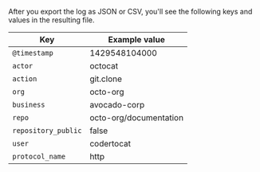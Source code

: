 After you export the log as JSON or CSV, you'll see the following keys and values in the resulting file.

| Key | Example value
|------------|-------------
| `@timestamp` | 1429548104000
| `actor` | octocat
| `action` | git.clone
| `org` | octo-org
| `business` | avocado-corp
| `repo` | octo-org/documentation
| `repository_public` | false
| `user` | codertocat
| `protocol_name` | http
